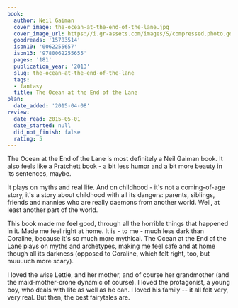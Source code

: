 ```yaml
---
book:
  author: Neil Gaiman
  cover_image: the-ocean-at-the-end-of-the-lane.jpg
  cover_image_url: https://i.gr-assets.com/images/S/compressed.photo.goodreads.com/books/1497098563l/15783514._SX98_.jpg
  goodreads: '15783514'
  isbn10: '0062255657'
  isbn13: '9780062255655'
  pages: '181'
  publication_year: '2013'
  slug: the-ocean-at-the-end-of-the-lane
  tags:
  - fantasy
  title: The Ocean at the End of the Lane
plan:
  date_added: '2015-04-08'
review:
  date_read: 2015-05-01
  date_started: null
  did_not_finish: false
  rating: 5
---
```


The Ocean at the End of the Lane is most definitely a Neil Gaiman book. It also feels like a Pratchett book - a bit less humor and a bit more beauty in its sentences, maybe.

It plays on myths and real life. And on childhood - it's not a coming-of-age story, it's a story about childhood with all its dangers: parents, siblings, friends and nannies who are really daemons from another world. Well, at least another part of the world.

This book made me feel good, through all the horrible things that happened in it. Made me feel right at home. It is - to me - much less dark than Coraline, because it's so much more mythical. The Ocean at the End of the Lane plays on myths and archetypes, making me feel safe and at home though all its darkness (opposed to Coraline, which felt right, too, but muuuuch more scary).

I loved the wise Lettie, and her mother, and of course her grandmother (and the maid-mother-crone dynamic of course). I loved the protagonist, a young boy, who deals with life as well as he can. I loved his family -- it all felt very, very real. But then, the best fairytales are.
